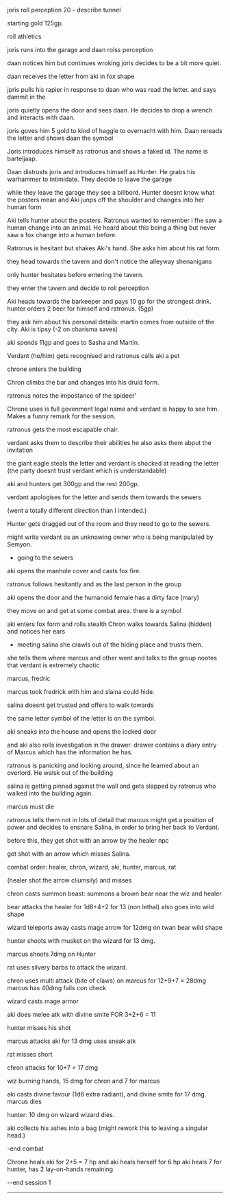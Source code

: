 joris roll perception
20 - describe tunnel

starting gold 125gp.

roll athletics

joris runs into the garage and daan rolss perception

daan notices him but continues wroking
joris decides to be a bit more quiet.

daan receives the letter from aki in fox shape

jpris pulls his rapier in response to daan who was read the letter. and says dammit in the 

joris quietly opens the door and sees daan. He decides to drop a wrench and interacts with daan.

joris goves him 5 gold to kind of haggle to overnacht with him.
Daan rereads the letter and shows daan the symbol

Joris introduces himself as ratronus and shows a faked id. The name is barteljaap.

Daan distrusts joris and introduces himself as Hunter. He grabs his warhammer to intimidate. They decide to leave the garage

while they leave the garage they see a billbord. Hunter doesnt know what the posters mean and Aki junps off the shoulder and changes into her human form

Aki tells hunter about the posters. Ratronus wanted to remember i fhe saw a human change into an animal. He heard about this being a thing but never saw a fox change into a human before.

Ratronus is hesitant but shakes Aki's hand. She asks him about his rat form.

they head towards the tavern and don't notice the alleyway shenanigans

only hunter hesitates before entering the tavern.

they enter the tavern and decide to roll perception

Aki heads towards the barkeeper and pays 10 gp for the strongest drink.
hunter orders 2 beer for himself and ratronus. (5gp)

they ask him about his personal details: martin comes from outside of the city. 
Aki is tipsy (-2 on charisma saves)

aki spends 11gp and goes to Sasha and Martin.

Verdant (he/him) gets recognised and ratronus calls aki a pet

chrone enters the building

Chron climbs the bar and changes into his druid form.

ratronus notes the impostance of the spideer'

Chrone uses is full govenment legal name and verdant is happy to see him. Makes a funny remark for the session.

ratronus gets the most escapable chair.

verdant asks them to describe their abilities
he also asks them abput the invitation

the giant eagle steals the letter and verdant is shocked at reading the letter 
(the party doesnt trust verdant which is understandable)

aki and hunters get 300gp and the rest 200gp.

verdant apologises for the letter and sends them towards the sewers

(went a totally different direction than I intended.)

Hunter gets dragged out of the room and they need to go to the sewers.

might write verdant as an unknowing owner who is being manipulated by Semyon.

- going to the sewers

aki opens the manhole cover and casts fox fire.

ratronus follows hesitantly and as the last person in the group

aki opens the door and the humanoid female has a dirty face (mary)

they move on and get at some combat area. there is a symbol

aki enters fox form and rolls stealth
Chron walks towards Salina (hidden) and notices her ears

- meeting salina
she crawls out of the hiding place and trusts them.

she tells them where marcus and other went
and talks to the group
nootes that verdant is extremely chaotic

marcus, fredric

marcus took fredrick with him and slaina could hide.

salina doesnt get trusted and offers to walk towards

the same letter symbol of the letter is on the symbol.

aki sneaks into the house and opens the locked door

and aki also rolls investigation in the drawer. drawer contains a diary entry of Marcus which has the information he has.

ratronus is panicking and looking around, since he learned about an overlord. He walsk out of the building

salina is getting pinned against the wall and gets slapped by ratronus who walked into the building again.

marcus must die

ratronus tells them not in lots of detail that marcus might get a position of power and decides to ensnare Salina, in order to bring her back to Verdant.

before this, they get shot with an arrow by the healer npc

get shot with an arrow which misses Salina.

combat order:
healer, chron, wizard, aki, hunter, marcus, rat


(healer shot the arrow cliumsily) and misses

chron casts summon beast: summons a brown bear near the wiz and healer

bear attacks the healer for 1d8+4+2 for 13 (non lethal)
also goes into wild shape

wizard teleports away casts mage arrow for 12dmg on twan bear wild shape

hunter shoots with musket on the wizard for 13 dmg. 

marcus shoots 7dmg on Hunter

rat uses silvery barbs to attack the wizard.

chron uses multi attack (bite of claws) on marcus for 12+9+7 = 28dmg
marcus has 40dmg
fails con check

wizard casts mage armor

aki does melee atk with divine smite FOR 3+2+6 = 11

hunter misses his shot

marcus attacks aki for 13 dmg uses sneak atk

rat misses short

chron attacks for 10+7 = 17 dmg

wiz burning hands, 15 dmg for chron and 7 for marcus

aki casts divine favour (1d6 extra radiant), and divine smite for 17 dmg.
marcus dies

hunter: 10 dmg on wizard
wizard dies.


aki collects his ashes into a bag (might rework this to leaving a singular head.)

-end combat

Chrone heals aki for 2+5 = 7 hp and aki heals herself for 6 hp
aki heals 7 for hunter, has 2 lay-on-hands remaining

--end session 1

---


